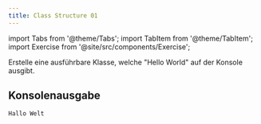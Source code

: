```yaml
---
title: Class Structure 01
---
```


import Tabs from '@theme/Tabs';
import TabItem from '@theme/TabItem';
import Exercise from '@site/src/components/Exercise';

Erstelle eine ausführbare Klasse, welche "Hello World" auf der Konsole ausgibt.

## Konsolenausgabe

```console
Hallo Welt
```

<Exercise pullRequest="2" branchSuffix="class-structure/01" />

